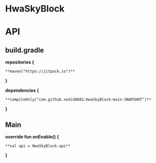 # HwaSkyBlock

# API

## build.gradle

**repositories {**

    **maven("https://jitpack.io")**
    
**}**

**dependencies {**

    **compileOnly("com.github.xodid8881:HwaSkyBlock:main-SNAPSHOT")**
    
**}**


## Main

**override fun onEnable() {**

    **val api = HwaSkyBlock.api**
    
**}**
